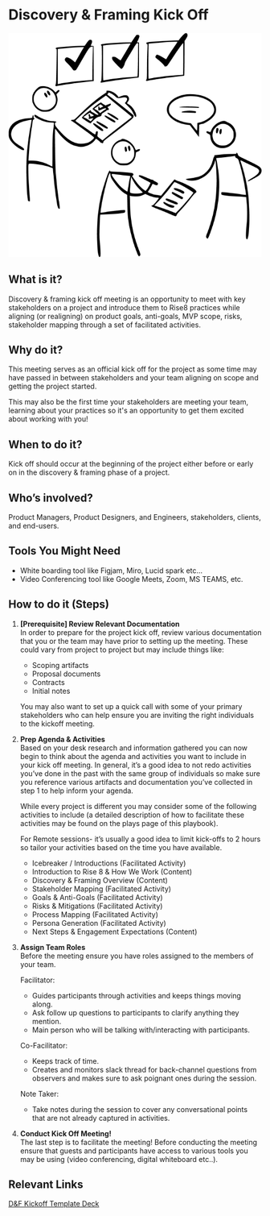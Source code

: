 # Discovery & Framing Kick Off

![discovery&framing](../../../assets/d&f.png)

## What is it?
Discovery & framing kick off meeting is an opportunity to meet with key stakeholders on a project and introduce them to Rise8 practices while aligning (or realigning) on product goals, anti-goals, MVP scope, risks, stakeholder mapping through a set of facilitated activities. 

## Why do it?
This meeting serves as an official kick off for the project as some time may have passed in between stakeholders and your team aligning on scope and getting the project started.

This may also be the first time your stakeholders are meeting your team, learning about your practices so it's an opportunity to get them excited about working with you!

## When to do it?
Kick off should occur at the beginning of the project either before or early on in the discovery & framing phase of a project.

## Who’s involved?
Product Managers, Product Designers, and Engineers, stakeholders, clients, and end-users. 

## Tools You Might Need
* White boarding tool like Figjam, Miro, Lucid spark etc… 
* Video Conferencing tool like Google Meets, Zoom,  MS TEAMS, etc.

## How to do it (Steps)
1. **[Prerequisite] Review Relevant Documentation**  
  In order to prepare for the project kick off,  review various documentation that you or the team may have prior to setting up the meeting. These could vary from project to project but may include things like:  

    * Scoping artifacts
    * Proposal documents
    * Contracts
    * Initial notes

    You may also want to set up a quick call with some of your primary stakeholders who can help ensure you are inviting the right individuals to the kickoff meeting.  


2. **Prep Agenda & Activities**  
  Based on your desk research and information gathered you can now begin to think about the agenda and activities you want to include in your kick off meeting. In general, it’s a good idea to not redo activities you’ve done in the past with the same group of individuals so make sure you reference various artifacts and documentation you’ve collected in step 1 to help inform your agenda.

    While every project is different you may consider some of the following activities to include (a detailed description of how to facilitate these activities may be found on the plays page of this playbook).

    For Remote sessions- it’s usually a good idea to limit kick-offs to 2 hours so tailor your activities based on the time you have available.  
  
    * Icebreaker / Introductions (Facilitated Activity)
    * Introduction to Rise 8 & How We Work (Content)
    * Discovery & Framing Overview (Content)
    * Stakeholder Mapping (Facilitated Activity)
    * Goals & Anti-Goals (Facilitated Activity)
    * Risks & Mitigations (Facilitated Activity)
    * Process Mapping (Facilitated Activity)
    * Persona Generation (Facilitated Activity)
    * Next Steps & Engagement Expectations (Content)


3. **Assign Team Roles**  
  Before the meeting ensure you have roles assigned to the members of your team.

    Facilitator:
   
    * Guides participants through activities and keeps things moving along.  
    * Ask follow up questions to participants to clarify anything they mention.  
    * Main person who will be talking with/interacting with participants.  

    Co-Facilitator:
   
      * Keeps track of time.  
      * Creates and monitors slack thread for back-channel questions from observers and makes sure to ask poignant ones during the session.  
  
    Note Taker:
   
      * Take notes during the session to cover any conversational points that are not already captured in activities.  


4. **Conduct Kick Off Meeting!**  
  The last step is to facilitate the meeting! Before conducting the meeting ensure that guests and participants have access to various tools you may be using (video conferencing, digital whiteboard etc..). 

## Relevant Links
[D&F Kickoff Template Deck](https://docs.google.com/presentation/d/16M3kizDETP3PqC5QbIBiCi-qyGGl3KqeuKX3RiKcvgQ/edit#slide=id.g1a7992785c5_0_2328) 
